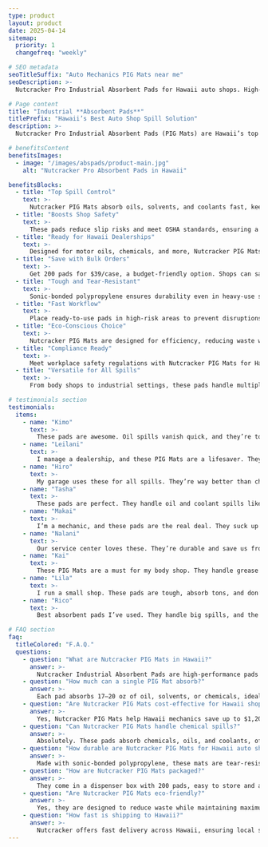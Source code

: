 ```yaml
---
type: product
layout: product
date: 2025-04-14
sitemap:
  priority: 1
  changefreq: "weekly"

# SEO metadata
seoTitleSuffix: "Auto Mechanics PIG Mats near me"
seoDescription: >-
  Nutcracker Pro Industrial Absorbent Pads for Hawaii auto shops. High-performance PIG Mats with Exxon technology absorb spills fast. Durable, cost-effective bulk orders for mechanics and dealerships.

# Page content
title: "Industrial **Absorbent Pads**"
titlePrefix: "Hawaii’s Best Auto Shop Spill Solution"
description: >-
  Nutcracker Pro Industrial Absorbent Pads (PIG Mats) are Hawaii’s top choice for auto shops. Absorb up to 20 oz of oil, solvents, and more per pad. Durable, non-slip, and cost-effective at $39/case for 200 pads. Perfect for mechanics and dealerships.

# benefitsContent
benefitsImages:
  - image: "/images/abspads/product-main.jpg"
    alt: "Nutcracker Pro Absorbent Pads in Hawaii"

benefitsBlocks:
  - title: "Top Spill Control"
    text: >-
      Nutcracker PIG Mats absorb oils, solvents, and coolants fast, keeping auto shops clean and safe. Perfect for mechanics and dealerships needing reliable spill control.
  - title: "Boosts Shop Safety"
    text: >-
      These pads reduce slip risks and meet OSHA standards, ensuring a safe workspace for service teams.
  - title: "Ready for Hawaii Dealerships"
    text: >-
      Designed for motor oils, chemicals, and more, Nutcracker PIG Mats are ideal for Hawaii service centers handling diverse spills.
  - title: "Save with Bulk Orders"
    text: >-
      Get 200 pads for $39/case, a budget-friendly option. Shops can save up to $1,200 yearly with fewer reorders.
  - title: "Tough and Tear-Resistant"
    text: >-
      Sonic-bonded polypropylene ensures durability even in heavy-use shops. These pads won’t fray or leave residue.
  - title: "Fast Workflow"
    text: >-
      Place ready-to-use pads in high-risk areas to prevent disruptions. Keep operations running smoothly.
  - title: "Eco-Conscious Choice"
    text: >-
      Nutcracker PIG Mats are designed for efficiency, reducing waste while providing high absorbency.
  - title: "Compliance Ready"
    text: >-
      Meet workplace safety regulations with Nutcracker PIG Mats for Hawaii auto shops.
  - title: "Versatile for All Spills"
    text: >-
      From body shops to industrial settings, these pads handle multiple liquids efficiently.

# testimonials section
testimonials:
  items:
    - name: "Kimo"
      text: >-
        These pads are awesome. Oil spills vanish quick, and they’re tough. Best price I’ve found, and they ship fast.
    - name: "Leilani"
      text: >-
        I manage a dealership, and these PIG Mats are a lifesaver. They soak up everything, and the bulk case lasts forever.
    - name: "Hiro"
      text: >-
        My garage uses these for all spills. They’re way better than cheap mats and don’t tear. Saves us money.
    - name: "Tasha"
      text: >-
        These pads are perfect. They handle oil and coolant spills like a champ. Fast delivery makes restocking easy.
    - name: "Makai"
      text: >-
        I’m a mechanic, and these pads are the real deal. They suck up oil fast, no mess left behind.
    - name: "Nalani"
      text: >-
        Our service center loves these. They’re durable and save us from buying mats all the time.
    - name: "Kai"
      text: >-
        These PIG Mats are a must for my body shop. They handle grease and paint spills easily.
    - name: "Lila"
      text: >-
        I run a small shop. These pads are tough, absorb tons, and don’t fall apart. Cleanup’s easier now.
    - name: "Rico"
      text: >-
        Best absorbent pads I’ve used. They handle big spills, and the case lasts forever. Worth every penny.

# FAQ section
faq:
  titleColored: "F.A.Q."
  questions:
    - question: "What are Nutcracker PIG Mats in Hawaii?"
      answer: >-
        Nutcracker Industrial Absorbent Pads are high-performance pads made with Exxon technology. They control oil and solvent spills efficiently for Hawaii auto shops.
    - question: "How much can a single PIG Mat absorb?"
      answer: >-
        Each pad absorbs 17–20 oz of oil, solvents, or chemicals, ideal for heavy-duty spill management in Hawaii service centers.
    - question: "Are Nutcracker PIG Mats cost-effective for Hawaii shops?"
      answer: >-
        Yes, Nutcracker PIG Mats help Hawaii mechanics save up to $1,200 yearly with bulk orders and reduced restocking.
    - question: "Can Nutcracker PIG Mats handle chemical spills?"
      answer: >-
        Absolutely. These pads absorb chemicals, oils, and coolants, offering versatile spill control for Hawaii auto shops.
    - question: "How durable are Nutcracker PIG Mats for Hawaii auto shops?"
      answer: >-
        Made with sonic-bonded polypropylene, these mats are tear-resistant and built for heavy-duty use.
    - question: "How are Nutcracker PIG Mats packaged?"
      answer: >-
        They come in a dispenser box with 200 pads, easy to store and access.
    - question: "Are Nutcracker PIG Mats eco-friendly?"
      answer: >-
        Yes, they are designed to reduce waste while maintaining maximum absorbency, supporting sustainable operations.
    - question: "How fast is shipping to Hawaii?"
      answer: >-
        Nutcracker offers fast delivery across Hawaii, ensuring local shops and dealerships stay stocked without delays.
---
```


